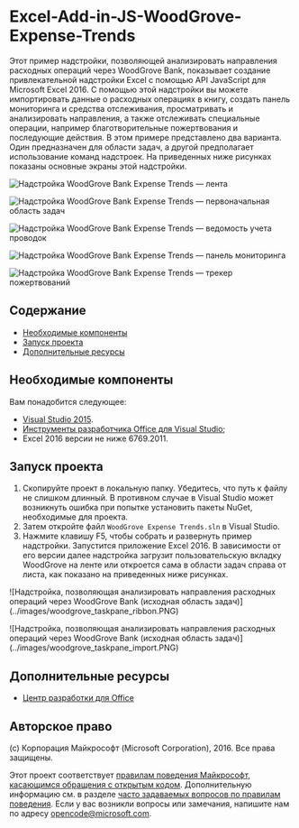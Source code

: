 ﻿# <a name="excel-add-in-js-woodgrove-expense-trends"></a>Excel-Add-in-JS-WoodGrove-Expense-Trends

Этот пример надстройки, позволяющей анализировать направления расходных операций через WoodGrove Bank, показывает создание привлекательной надстройки Excel с помощью API JavaScript для Microsoft Excel 2016. С помощью этой надстройки вы можете импортировать данные о расходных операциях в книгу, создать панель мониторинга и средства отслеживания, просматривать и анализировать направления, а также отслеживать специальные операции, например благотворительные пожертвования и последующие действия. В этом примере представлено два варианта. Один предназначен для области задач, а другой предполагает использование команд надстроек. На приведенных ниже рисунках показаны основные экраны этой надстройки.

![Надстройка WoodGrove Bank Expense Trends — лента](../images/woodgrove_taskpane_ribbon.PNG)

![Надстройка WoodGrove Bank Expense Trends — первоначальная область задач](../images/woodgrove_taskpane_import.PNG)

![Надстройка WoodGrove Bank Expense Trends — ведомость учета проводок](../images/woodgrove_taskpane_data.PNG)

![Надстройка WoodGrove Bank Expense Trends — панель мониторинга](../images/woodgrove_taskpane_dashboard.PNG)

![Надстройка WoodGrove Bank Expense Trends — трекер пожертвований](../images/woodgrove_taskpane_donations.PNG)

## <a name="table-of-contents"></a>Содержание

* [Необходимые компоненты](#prerequisites)
* [Запуск проекта](#run-the-project)
* [Дополнительные ресурсы](#additional-resources)

## <a name="prerequisites"></a>Необходимые компоненты

Вам понадобится следующее:

* [Visual Studio 2015](https://www.visualstudio.com/downloads/download-visual-studio-vs.aspx).
* [Инструменты разработчика Office для Visual Studio](https://www.visualstudio.com/en-us/features/office-tools-vs.aspx);
* Excel 2016 версии не ниже 6769.2011.

## <a name="run-the-project"></a>Запуск проекта

1. Скопируйте проект в локальную папку. Убедитесь, что путь к файлу не слишком длинный. В противном случае в Visual Studio может возникнуть ошибка при попытке установить пакеты NuGet, необходимые для проекта. 
2. Затем откройте файл `WoodGrove Expense Trends.sln` в Visual Studio. 
3. Нажмите клавишу F5, чтобы собрать и развернуть пример надстройки. Запустится приложение Excel 2016. В зависимости от его версии далее надстройка загрузит пользовательскую вкладку WoodGrove на ленте или откроется сама в области задач справа от листа, как показано на приведенных ниже рисунках.

![Надстройка, позволяющая анализировать направления расходных операций через WoodGrove Bank (исходная область задач)] (../images/woodgrove_taskpane_ribbon.PNG)

![Надстройка, позволяющая анализировать направления расходных операций через WoodGrove Bank (исходная область задач)] (../images/woodgrove_taskpane_import.PNG)

## <a name="additional-resources"></a>Дополнительные ресурсы

* [Центр разработки для Office](http://dev.office.com/)

## <a name="copyright"></a>Авторское право
(c) Корпорация Майкрософт (Microsoft Corporation), 2016. Все права защищены.



Этот проект соответствует [правилам поведения Майкрософт, касающимся обращения с открытым кодом](https://opensource.microsoft.com/codeofconduct/). Дополнительную информацию см. в разделе [часто задаваемых вопросов по правилам поведения](https://opensource.microsoft.com/codeofconduct/faq/). Если у вас возникли вопросы или замечания, напишите нам по адресу [opencode@microsoft.com](mailto:opencode@microsoft.com).

